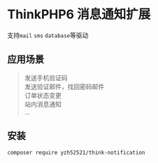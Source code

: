 # ThinkPHP6 消息通知扩展

支持`mail` `sms` `database`等驱动

## 应用场景

> 发送手机验证码  
> 发送验证邮件，找回密码邮件  
> 订单状态变更  
> 站内消息通知  
> ...  

## 安装
~~~
composer require yzh52521/think-notification
~~~

